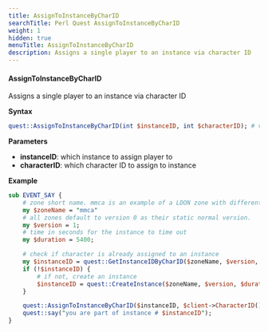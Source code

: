 ```yaml
---
title: AssignToInstanceByCharID
searchTitle: Perl Quest AssignToInstanceByCharID
weight: 1
hidden: true
menuTitle: AssignToInstanceByCharID
description: Assigns a single player to an instance via character ID
---
```


#### AssignToInstanceByCharID

Assigns a single player to an instance via character ID

**Syntax**
```perl
quest::AssignToInstanceByCharID(int $instanceID, int $characterID); # void
```

**Parameters**
- **instanceID**: which instance to assign player to
- **characterID**: which character ID to assign to instance


**Example**

```perl
sub EVENT_SAY {
    # zone short name. mmca is an example of a LDON zone with different versions
    my $zoneName = "mmca"
    # all zones default to version 0 as their static normal version.
    my $version = 1;
    # time in seconds for the instance to time out
    my $duration = 5400;

    # check if character is already assigned to an instance
    my $instanceID = quest::GetInstanceIDByCharID($zoneName, $version, $client->CharacterID());
    if (!$instanceID) { 
        # if not, create an instance
        $instanceID = quest::CreateInstance($zoneName, $version, $duration);
    }

    quest::AssignToInstanceByCharID($instanceID, $client->CharacterID());
    quest::say("you are part of instance # $instanceID");
}
```
